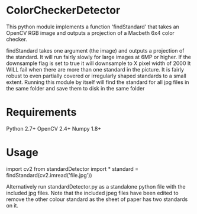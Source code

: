 ColorCheckerDetector
====================

This python module implements a function 'findStandard' that takes an OpenCV RGB image and outputs a projection of a Macbeth 6x4 color checker. 

findStandard takes one argument (the image) and outputs a projection of the standard. 
It will run fairly slowly for large images at 6MP or higher. If the downsample flag is set to true it will downsample to X pixel width of 2000
It WILL fail when there are more than one standard in the picture.
It is fairly robust to even partially  covered or irregularly shaped standards to a small extent. 
Running this module by itself will find the standard for all jpg files in the same folder and save them to disk in the same folder

Requirements
===============================
Python 2.7+
OpenCV 2.4+
Numpy 1.8+


Usage
==================
import cv2
from standardDetector import *
standard = findStandard(cv2.imread('file.jpg'))

Alternatively run standardDetector.py as a standalone python file with the included jpg files.
Note that the included jpeg files have been edited to remove the other colour standard as the sheet of paper has two standards on it.
